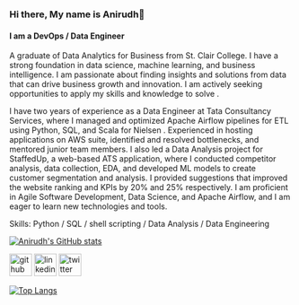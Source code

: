 ### Hi there, My name is Anirudh👋
#### I am a DevOps / Data Engineer

A graduate of Data Analytics for Business from St. Clair College. I have a strong foundation in data science, machine learning, and business intelligence. I am passionate about finding insights and solutions from data that can drive business growth and innovation. I am actively seeking opportunities to apply my skills and knowledge to solve .

I have two years of experience as a Data Engineer at Tata Consultancy Services, where I managed and optimized Apache Airflow pipelines for ETL using Python, SQL, and Scala for Nielsen . Experienced in hosting applications on AWS suite, identified and resolved bottlenecks, and mentored junior team members. I also led a Data Analysis project for StaffedUp, a web-based ATS application, where I conducted competitor analysis, data collection, EDA, and developed ML models to create customer segmentation and analysis. I provided suggestions that improved the website ranking and KPIs by 20% and 25% respectively. I am proficient in Agile Software Development, Data Science, and Apache Airflow, and I am eager to learn new technologies and tools.

Skills: Python / SQL / shell scripting / Data Analysis / Data Engineering

[![Anirudh's GitHub stats](https://github-readme-stats.vercel.app/api?username=ace97&show_icons=true&theme=dark&hide_rank=true)](https://github.com/anuraghazra/github-readme-stats)


[<img src='https://cdn.jsdelivr.net/npm/simple-icons@3.0.1/icons/github.svg' alt='github' height='40'>](https://github.com/ace97)  [<img src='https://cdn.jsdelivr.net/npm/simple-icons@3.0.1/icons/linkedin.svg' alt='linkedin' height='40'>](https://www.linkedin.com/in/anirudhce/)  [<img src='https://cdn.jsdelivr.net/npm/simple-icons@3.0.1/icons/twitter.svg' alt='twitter' height='40'>](https://twitter.com/AnirudhCE)  

[![Top Langs](https://github-readme-stats.vercel.app/api/top-langs/?username=ace97)](https://github.com/anuraghazra/github-readme-stats)

<!-- ![GitHub streak stats](https://streak-stats.demolab.com/?user=ace97) -->

